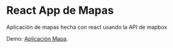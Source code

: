 # React App de Mapas

Aplicación de mapas hecha con react usando la API de mapbox

Demo: [Aplicación Mapa](https://gk-react-maps-app.netlify.app/).
